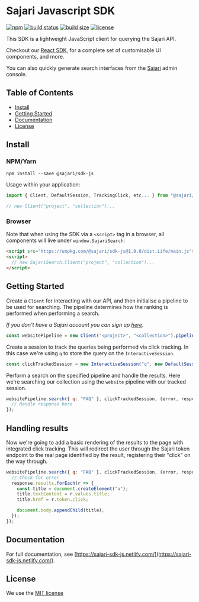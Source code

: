 # Sajari Javascript SDK
[![npm](https://img.shields.io/npm/v/sajari.svg?style=flat-square)](https://www.npmjs.com/package/@sajari/sdk-js)
[![build status](https://img.shields.io/travis/sajari/sajari-sdk-js/master.svg?style=flat-square)](https://travis-ci.org/sajari/sajari-sdk-js)
[![build size](https://img.shields.io/bundlephobia/minzip/@sajari/sdk-js.svg)](https://img.shields.io/bundlephobia/minzip/@sajari/sdk-js.svg)
[![license](https://img.shields.io/badge/license-MIT-green.svg?style=flat-square)](./LICENSE)

This SDK is a lightweight JavaScript client for querying the Sajari API.

Checkout our [React SDK](https://www.github.com/sajari/sajari-sdk-react), for a complete set of customisable UI components, and more.

You can also quickly generate search interfaces from the [Sajari](https://www.sajari.com/console) admin console.

## Table of Contents

* [Install](#install)
* [Getting Started](#getting-started)
* [Documentation](#documentation)
* [License](#license)

## Install

### NPM/Yarn

```shell
npm install --save @sajari/sdk-js
```

Usage within your application:

```javascript
import { Client, DefaultSession, TrackingClick, etc... } from "@sajari/sdk-js";

// new Client("project", "collection")...
```

### Browser

Note that when using the SDK via a `<script>` tag in a browser, all components will live under `window.SajariSearch`:

```html
<script src="https://unpkg.com/@sajari/sdk-js@1.0.0/dist.iife/main.js"></script>
<script>
  // new SajariSearch.Client("project", "collection")...
</script>
```

## Getting Started

Create a `Client` for interacting with our API, and then initialise a pipeline to be used for searching. The pipeline determines how the ranking is performed when performing a search.

*If you don't have a Sajari account you can sign up [here](https://www.sajari.com/console/sign-up).*

```javascript
const websitePipeline = new Client("<project>", "<collection>").pipeline("website");
```

Create a session to track the queries being performed via click tracking. In this case we're using `q` to store the query on the `InteractiveSession`.

```javascript
const clickTrackedSession = new InteractiveSession("q", new DefaultSession(TrackingClick, "url", {}));
```

Perform a search on the specified pipeline and handle the results. Here we're searching our collection using the `website` pipeline with our tracked session.

```javascript
websitePipeline.search({ q: "FAQ" }, clickTrackedSession, (error, response, values) => {
  // Handle response here
});
```

## Handling results

Now we're going to add a basic rendering of the results to the page with integrated click tracking.
This will redirect the user through the Sajari token endpoint to the real page identified by the result, registering their "click" on the way through.

```javascript
websitePipeline.search({ q: "FAQ" }, clickTrackedSession, (error, response, values) => {
  // Check for error
  response.results.forEach(r => {
    const title = document.createElement("a");
    title.textContent = r.values.title;
    title.href = r.token.click;

    document.body.appendChild(title);
  });
});
```

## Documentation

For full documentation, see [https://sajari-sdk-js.netlify.com/](https://sajari-sdk-js.netlify.com/).

## License

We use the [MIT license](./LICENSE)
